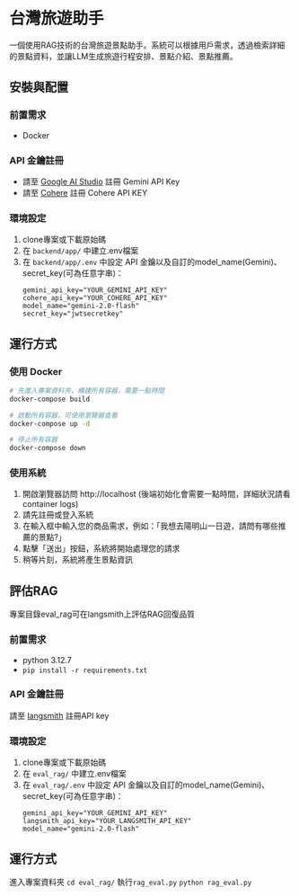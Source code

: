 # 台灣旅遊助手

一個使用RAG技術的台灣旅遊景點助手。系統可以根據用戶需求，透過檢索詳細的景點資料，並讓LLM生成旅遊行程安排、景點介紹、景點推薦。

## 安裝與配置

### 前置需求
- Docker 

### API 金鑰註冊
- 請至 [Google AI Studio](https://aistudio.google.com/apikey) 註冊 Gemini API Key
- 請至 [Cohere](https://dashboard.cohere.com/api-keys) 註冊 Cohere API KEY


### 環境設定
1. clone專案或下載原始碼
2. 在 `backend/app/` 中建立.env檔案
3. 在 `backend/app/.env` 中設定 API 金鑰以及自訂的model_name(Gemini)、secret_key(可為任意字串)：
   ```
   gemini_api_key="YOUR_GEMINI_API_KEY" 
   cohere_api_key="YOUR_COHERE_API_KEY"
   model_name="gemini-2.0-flash"
   secret_key="jwtsecretkey"
   ```

## 運行方式

### 使用 Docker
```bash
# 先進入專案資料夾，構建所有容器，需要一點時間
docker-compose build

# 啟動所有容器，可使用瀏覽器查看
docker-compose up -d

# 停止所有容器
docker-compose down

```

### 使用系統
1. 開啟瀏覽器訪問 http://localhost   (後端初始化會需要一點時間，詳細狀況請看container logs)
2. 請先註冊或登入系統
3. 在輸入框中輸入您的商品需求，例如：「我想去陽明山一日遊，請問有哪些推薦的景點?」
4. 點擊「送出」按鈕，系統將開始處理您的請求
5. 稍等片刻，系統將產生景點資訊


##   評估RAG
專案目錄eval_rag可在langsmith上評估RAG回復品質
### 前置需求
- python 3.12.7
- `pip install -r requirements.txt`
### API 金鑰註冊
請至 [langsmith](https://smith.langchain.com/settings) 註冊API key
### 環境設定
1. clone專案或下載原始碼
2. 在 `eval_rag/` 中建立.env檔案
3. 在 `eval_rag/.env` 中設定 API 金鑰以及自訂的model_name(Gemini)、secret_key(可為任意字串)：
   ```
   gemini_api_key="YOUR_GEMINI_API_KEY" 
   langsmith_api_key="YOUR_LANGSMITH_API_KEY"
   model_name="gemini-2.0-flash"
   ```
## 運行方式
進入專案資料夾
`cd eval_rag/` 
執行`rag_eval.py` 
`python rag_eval.py`
